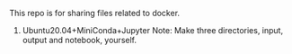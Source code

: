 This repo is for sharing files related to docker.

1. Ubuntu20.04+MiniConda+Jupyter
Note: Make three directories, input, output and notebook, yourself.
